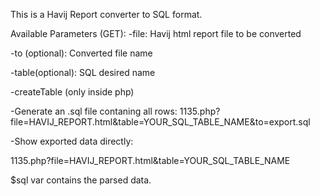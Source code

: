 This is a Havij Report converter to SQL format.

Available Parameters (GET):
-file: Havij html report file to be converted

-to (optional): Converted file name

-table(optional): SQL desired name

-createTable (only inside php)

-Generate an .sql file contaning all rows:
1135.php?file=HAVIJ_REPORT.html&table=YOUR_SQL_TABLE_NAME&to=export.sql


-Show exported data directly:

1135.php?file=HAVIJ_REPORT.html&table=YOUR_SQL_TABLE_NAME


$sql var contains the parsed data.
